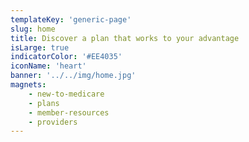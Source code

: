 ```yaml
---
templateKey: 'generic-page'
slug: home
title: Discover a plan that works to your advantage
isLarge: true
indicatorColor: '#EE4035'
iconName: 'heart'
banner: '../../img/home.jpg'
magnets:
    - new-to-medicare
    - plans
    - member-resources
    - providers
---
```

